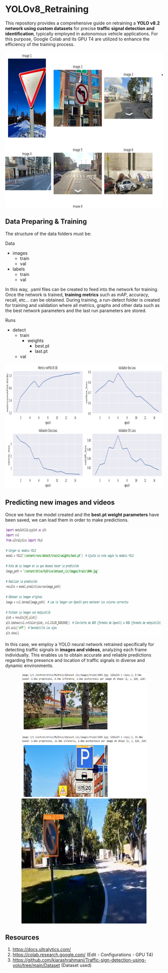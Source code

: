 # YOLOv8_Retraining
This repository provides a comprehensive guide on retraining a **YOLO v8.2 network using custom datasets** for precise **traffic signal detection and identification**, typically employed in autonomous vehicle applications. For this purpose, Google Colab and its GPU T4 are utilized to enhance the efficiency of the training process.

<p align="center">
    <img src="https://github.com/sergio94al/YOLOv8_Retraining/blob/main/dataset_.png" width="850" height="500">
</p>

## Data Preparing & Training

The structure of the data folders must be: 

Data
- images
  - train
  - val
- labels
  - train
  - val
     
In this way, .yaml files can be created to feed into the network for training. Once the network is trained, **training metrics** such as mAP, accuracy, recall, etc... can be obtained. During training, a run-detect folder is created for training and validation where all metrics, graphs and other data such as the best network parameters and the last run parameters are stored.

Runs
- detect
    - train
        - weights
          - best.pt
          - last.pt
    - val

<p align="center">
    <img src="https://github.com/sergio94al/YOLOv8_Retraining/blob/main/metrics_plots.png" width="900" height="400">
</p>

## Predicting new images and videos
Once we have the model created and the **best.pt weight parameters** have been saved, we can load them in order to make predictions. 

<p align="center">
    <img src="https://github.com/sergio94al/YOLOv8_Retraining/blob/main/predicting_images.png" width="950" height="350">
</p>

In this case, we employ a YOLO neural network retrained specifically for detecting traffic signals in **images and videos**, analyzing each frame individually. This enables us to obtain accurate and reliable predictions regarding the presence and location of traffic signals in diverse and dynamic environments.

<p align="center">
    <img src="https://github.com/sergio94al/YOLOv8_Retraining/blob/main/real_images_prediction.png" width="400" height="400" style="display: inline-block;">
    <img src="https://github.com/sergio94al/YOLOv8_Retraining/blob/main/Video_predicting.gif" width="400" height="400" style="display: inline-block;">
</p>

## Resources
1. https://docs.ultralytics.com/
2. https://colab.research.google.com/ (Edit - Configurations - GPU T4)
3. https://github.com/kiarashrahmani/Traffic-sign-detection-using-yolo/tree/main/Dataset (Dataset used)

